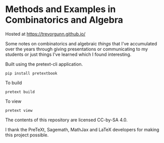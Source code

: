 # Methods and Examples in Combinatorics and Algebra

Hosted at https://trevorgunn.github.io/

Some notes on combinatorics and algebraic *things* that I've accumulated over the years
through giving presentations or communicating to my students or just things I've learned which I found interesting.

Built using the pretext-cli application.

`pip install pretextbook`

To build

`pretext build`

To view

`pretext view`

The contents of this repository are licensed CC-by-SA 4.0.

I thank the PreTeXt, Sagemath, MathJax and LaTeX developers for making this project possible.

